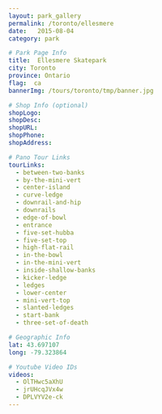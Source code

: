 ```yaml
---
layout: park_gallery
permalink: /toronto/ellesmere
date:   2015-08-04
category: park

# Park Page Info
title:  Ellesmere Skatepark
city: Toronto
province: Ontario
flag:  ca
bannerImg: /tours/toronto/tmp/banner.jpg

# Shop Info (optional)
shopLogo:
shopDesc:
shopURL:
shopPhone:
shopAddress:

# Pano Tour Links
tourLinks:
  - between-two-banks
  - by-the-mini-vert
  - center-island
  - curve-ledge
  - downrail-and-hip
  - downrails
  - edge-of-bowl
  - entrance
  - five-set-hubba
  - five-set-top
  - high-flat-rail
  - in-the-bowl
  - in-the-mini-vert
  - inside-shallow-banks
  - kicker-ledge
  - ledges
  - lower-center
  - mini-vert-top
  - slanted-ledges
  - start-bank
  - three-set-of-death

# Geographic Info
lat: 43.697107
long: -79.323864

# Youtube Video IDs
videos:
  - OlTHwc5aXhU
  - jrUHcqJVx4w
  - DPLVYV2e-ck
---
```

